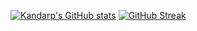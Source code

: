 [![Kandarp's GitHub stats](https://github-readme-stats.vercel.app/api?username=kandarpRJ&theme=cobalt)](https://github.com/kandarpRJ/github-readme-stats)
[![GitHub Streak](https://streak-stats.demolab.com?user=kandarpRJ&theme=cobalt&hide_border=true)](https://git.io/streak-stats)
